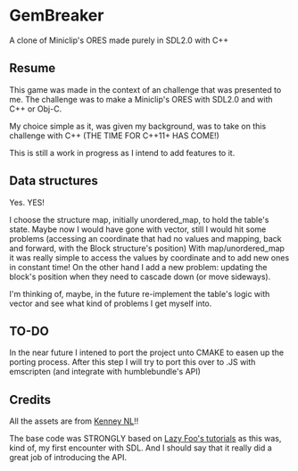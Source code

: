 # GemBreaker
A clone of Miniclip's ORES made purely in SDL2.0 with C++

## Resume
This game was made in the context of an challenge that was presented to me.
The challenge was to make a Miniclip's ORES with SDL2.0 and with C++ or Obj-C.

My choice simple as it, was given my background, was to take on this challenge with C++ (THE TIME FOR C++11+ HAS COME!)

This is still a work in progress as I intend to add features to it.

## Data structures
Yes. YES!

I choose the structure map, initially unordered_map, to hold the table's state.
Maybe now I would have gone with vector, still I would hit some problems (accessing an coordinate that had no values and mapping, back and forward, with the Block structure's position)
With map/unordered_map it was really simple to access the values by coordinate and to add new ones in constant time!
On the other hand I add a new problem: updating the block's position when they need to cascade down (or move sideways).

I'm thinking of, maybe, in the future re-implement the table's logic with vector and see what kind of problems I get myself into.


## TO-DO
In the near future I intened to port the project unto CMAKE to easen up the porting process.
After this step I will try to port this over to .JS with emscripten (and integrate with humblebundle's API)

## Credits
All the assets are from [Kenney NL](http://kenney.nl/)!!

The base code was STRONGLY based on [Lazy Foo's tutorials](http://lazyfoo.net/tutorials/SDL/index.php) as this was, kind of, my first encounter with SDL.
And I should say that it really did a great job of introducing the API.
